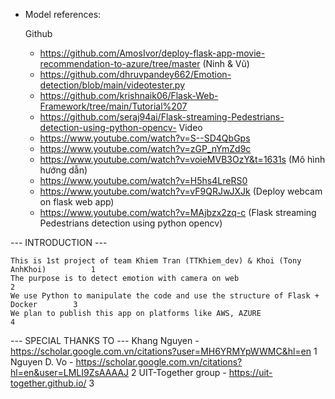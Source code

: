 - Model references:

    Github
    + https://github.com/AmosIvor/deploy-flask-app-movie-recommendation-to-azure/tree/master (Ninh & Vũ)
    + https://github.com/dhruvpandey662/Emotion-detection/blob/main/videotester.py
    + https://github.com/krishnaik06/Flask-Web-Framework/tree/main/Tutorial%207
    + https://github.com/seraj94ai/Flask-streaming-Pedestrians-detection-using-python-opencv-
    Video
    + https://www.youtube.com/watch?v=S--SD4QbGps
    + https://www.youtube.com/watch?v=zGP_nYmZd9c 
    + https://www.youtube.com/watch?v=voieMVB3OzY&t=1631s (Mô hình hướng dẫn)
    + https://www.youtube.com/watch?v=H5hs4LreRS0
    + https://www.youtube.com/watch?v=vF9QRJwJXJk (Deploy webcam on flask web app)
    + https://www.youtube.com/watch?v=MAjbzx2zq-c (Flask streaming Pedestrians detection using python opencv)
    



--- INTRODUCTION ---

    This is 1st project of team Khiem Tran (TTKhiem_dev) & Khoi (Tony AnhKhoi)          1
    The purpose is to detect emotion with camera on web                                 2
    We use Python to manipulate the code and use the structure of Flask + Docker        3
    We plan to publish this app on platforms like AWS, AZURE                            4
    

--- SPECIAL THANKS TO ---
    Khang Nguyen - https://scholar.google.com.vn/citations?user=MH6YRMYpWWMC&hl=en          1
    Nguyen D. Vo - https://scholar.google.com.vn/citations?hl=en&user=LMLI9ZsAAAAJ          2
    UIT-Together group - https://uit-together.github.io/                                    3

